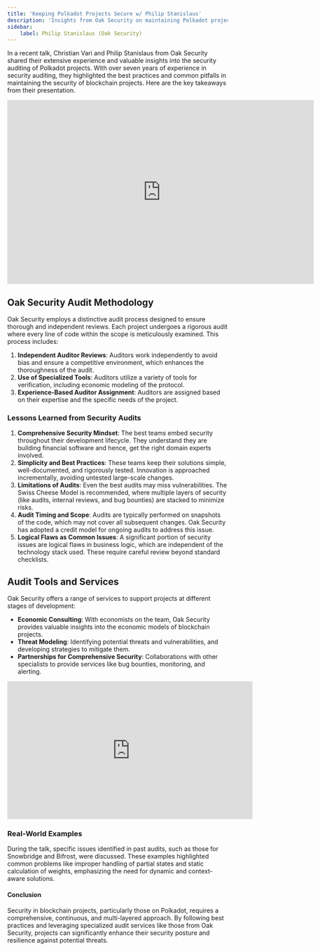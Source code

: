 ```yaml
---
title: 'Keeping Polkadot Projects Secure w/ Philip Stanislaus'
description: 'Insights from Oak Security on maintaining Polkadot project security through thorough auditing practices and lessons from seven years of experience.'
sidebar:
    label: Philip Stanislaus (Oak Security)
---
```


In a recent talk, Christian Vari and Philip Stanislaus from Oak Security shared their extensive experience and valuable insights into the security auditing of Polkadot projects. With over seven years of experience in security auditing, they highlighted the best practices and common pitfalls in maintaining the security of blockchain projects. Here are the key takeaways from their presentation.

<iframe allowfullscreen="allowfullscreen" frameborder="0" height="420" src="https://docs.google.com/presentation/d/e/2PACX-1vQD7K1jvl3WDkc4CcJbjvpvcst9Xk5SClqowcesmMKlHHIy93CmdYbN8R9pUR3GgQ2SkKQ6BYghV5OI/embed?start=false&loop=false&delayms=60000" width="700"><span class="mce_SELRES_start" data-mce-type="bookmark" style="display: inline-block; width: 0px; overflow: hidden; line-height: 0;">﻿</span></iframe>

## Oak Security Audit Methodology
Oak Security employs a distinctive audit process designed to ensure thorough and independent reviews. Each project undergoes a rigorous audit where every line of code within the scope is meticulously examined. This process includes:
1. **Independent Auditor Reviews**: Auditors work independently to avoid bias and ensure a competitive environment, which enhances the thoroughness of the audit.
2. **Use of Specialized Tools**: Auditors utilize a variety of tools for verification, including economic modeling of the protocol.
3. **Experience-Based Auditor Assignment**: Auditors are assigned based on their expertise and the specific needs of the project.

### Lessons Learned from Security Audits
1. **Comprehensive Security Mindset**: The best teams embed security throughout their development lifecycle. They understand they are building financial software and hence, get the right domain experts involved.
2. **Simplicity and Best Practices**: These teams keep their solutions simple, well-documented, and rigorously tested. Innovation is approached incrementally, avoiding untested large-scale changes.
3. **Limitations of Audits**: Even the best audits may miss vulnerabilities. The Swiss Cheese Model is recommended, where multiple layers of security (like audits, internal reviews, and bug bounties) are stacked to minimize risks.
4. **Audit Timing and Scope**: Audits are typically performed on snapshots of the code, which may not cover all subsequent changes. Oak Security has adopted a credit model for ongoing audits to address this issue.
5. **Logical Flaws as Common Issues**: A significant portion of security issues are logical flaws in business logic, which are independent of the technology stack used. These require careful review beyond standard checklists.

## Audit Tools and Services
Oak Security offers a range of services to support projects at different stages of development:
- **Economic Consulting**: With economists on the team, Oak Security provides valuable insights into the economic models of blockchain projects.
- **Threat Modeling**: Identifying potential threats and vulnerabilities, and developing strategies to mitigate them.
- **Partnerships for Comprehensive Security**: Collaborations with other specialists to provide services like bug bounties, monitoring, and alerting.

<iframe allowfullscreen="allowfullscreen" frameborder="0" height="315" src="https://www.youtube.com/embed/MjhXQbdXyyM?si=0RWFLvljDEkP5ugh" title="YouTube video player" width="560"></iframe>

### Real-World Examples
During the talk, specific issues identified in past audits, such as those for Snowbridge and Bifrost, were discussed. These examples highlighted common problems like improper handling of partial states and static calculation of weights, emphasizing the need for dynamic and context-aware solutions.

#### Conclusion
Security in blockchain projects, particularly those on Polkadot, requires a comprehensive, continuous, and multi-layered approach. By following best practices and leveraging specialized audit services like those from Oak Security, projects can significantly enhance their security posture and resilience against potential threats.
